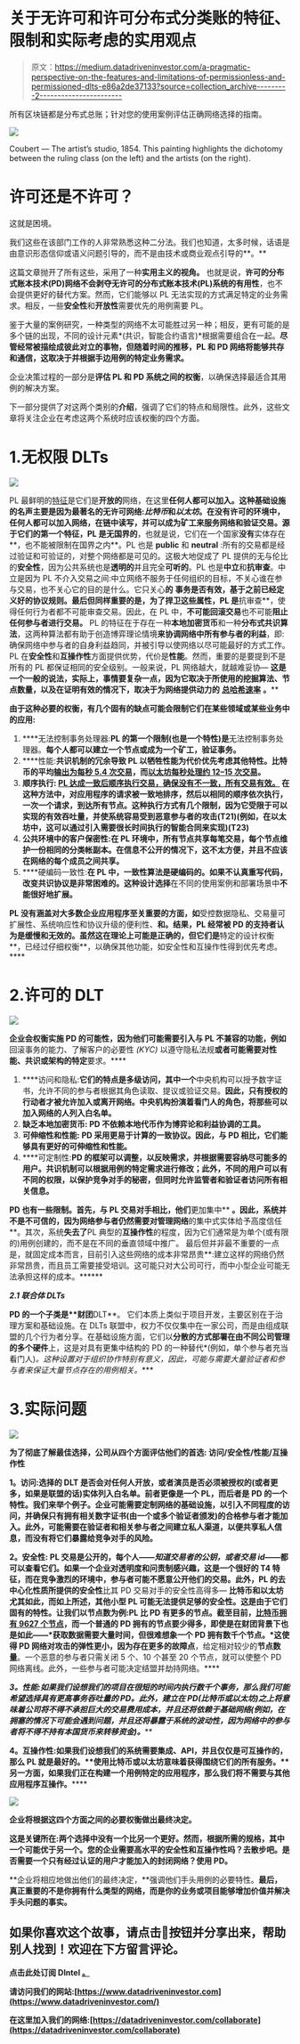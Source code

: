 # 关于无许可和许可分布式分类账的特征、限制和实际考虑的实用观点

> 原文：<https://medium.datadriveninvestor.com/a-pragmatic-perspective-on-the-features-and-limitations-of-permissionless-and-permissioned-dlts-e86a2de37133?source=collection_archive---------2----------------------->

所有区块链都是分布式总账；针对您的使用案例评估正确网络选择的指南。

![](img/fdae61ee3f961f2f58efa416fbaa403c.png)

Coubert — The artist’s studio, 1854\. This painting highlights the dichotomy between the ruling class (on the left) and the artists (on the right).

# **许可还是不许可？**

这就是困境。

我们这些在该部门工作的人非常熟悉这种二分法。我们也知道，太多时候，话语是由意识形态信仰或语义问题引导的，而不是由技术或商业观点引导的**。**

这篇文章抛开了所有这些，采用了一种**实用主义的视角。** 也就是说，**许可的分布式账本技术(PD)网络不会剥夺无许可的分布式账本技术(PL)系统的有用性**，也不会提供更好的替代方案。然而，它们能够以 PL 无法实现的方式满足特定的业务需求。相反，一些**安全性**和**开放性**需要优先的用例需要 PL。

鉴于大量的案例研究，一种类型的网络不太可能胜过另一种；相反，更有可能的是多个链的出现，不同的设计元素*(共识，智能合约语言)*根据需要组合在一起。**尽管经常被描绘成彼此对立的事物，但随着时间的推移，PL 和 PD 网络将能够共存和通信，这取决于并根据手边用例的特定业务需求。**

企业决策过程的一部分是**评估 PL 和 PD 系统之间的权衡**，以确保选择最适合其用例的解决方案。

下一部分提供了对这两个类别的**介绍**，强调了它们的特点和局限性。此外，这些文章将关注企业在考虑这两个系统时应该权衡的四个方面。

# 1.无权限 DLTs

![](img/2e29881a8681d74a54faf1f0827794b8.png)

PL 最鲜明的[特征](https://medium.com/coinmonks/swimming-through-the-bullshit-the-5-pillars-of-blockchains-39be95d0839d)是它们是**开放的**网络，在这里**任何人都可以加入。**这种基础设施的名声主要是因为最著名的无许可网络:*比特币*和*以太坊*。在没有许可的环境中，任何人都可以加入网络，在链中读写，并可以成为矿工来服务网络和验证交易。源于它们的第一个特征，PL 是**无国界的**，也就是说，它们在一个国家**没有**实体存在**，也不能被限制在国界之内**。PL 也是 **public** 和 **neutral** :所有的交易都是经过验证和可验证的，对整个网络都是可见的。这极大地促成了 PL 提供的无与伦比的**安全性**，因为公共系统也是**透明的**并且完全**可听的**。PL 也是**中立**和**抗审查**。中立是因为 PL 不介入交易之间:中立网络不服务于任何组织的目标，不关心谁在参与交易，也不关心它的目的是什么。它只关心**的** **事务******是否有效，基于之前已经定义好的协议规则**。最后但同样重要的是，为了捍卫这些属性，PL 是**抗审查**，使得任何行为者都不可能审查交易。因此，在 PL 中，**不可能回滚交易**也不可能**阻止任何参与者进行交易。** PL 的特征在于存在一种**本地加密货币**和一种**分布式共识算法**，这两种算法都有助于创造博弈理论情境**来协调网络中所有参与者的利益**，即:确保网络中参与者的自身利益趋同，并被引导以使网络以尽可能最好的方式工作。PL 在**安全性**和**互操作性**方面提供优势，代价是**性能**。然而，重要的是要提到不是所有的 PL 都保证相同的安全级别。一般来说，PL 网络越大，就越难妥协— **这是一个一般的说法，实际上，事情要复杂一点，因为它取决于所使用的挖掘算法、节点数量，以及在证明有效的情况下，取决于为网络提供动力的** [**总哈希速率**](https://www.crypto51.app) **。****

**由于这种必要的权衡，有几个固有的缺点可能会限制它们在某些领域或某些业务中的应用:**

1.  ****无法控制事务处理器:**PL 的第一个限制(也是一个特性)是**无法控制事务处理器。**每个人都可以建立一个节点或成为一个矿工，验证事务。**
2.  ****性能:**共识机制的冗余导致 PL 以牺牲性能为代价优先考虑其他特性。比特币的平均[输出为每秒 5.4 次交易](https://www.blockchain.com/charts/transactions-per-second)，而[以太坊每秒处理约 12–15 次交易](https://www.investinblockchain.com/vitalik-ethereum-needs-100k-transactions-per-second/)。**
3.  ****顺序执行:** [PL 达成一致后顺序执行交易，确保**没有不一致，所有交易有效。**](https://arxiv.org/pdf/1801.10228) 在这种方法中，对应用程序的请求被一致地排序，然后以相同的顺序依次执行，一次一个请求，到达所有节点。这种执行方式有几个限制，因为它受限于可以实现的有效吞吐量，并使系统容易受到恶意参与者的攻击(T21)(例如，在以太坊中，这可以通过引入需要很长时间执行的智能合同来实现)(T23)**
4.  ****公共环境中的客户保密性:**在 PL 环境中，所有节点共享每笔交易，每个节点维护一份相同的分类帐副本。在**信息不公开的情况下，这**不太方便**，并且不应该在网络的每个成员之间共享**。**
5.  ****硬编码一致性:**在 PL 中，一致性算法是硬编码的。如果不认真重写代码，改变共识协议是非常困难的。这种设计选择**在不同的使用案例和部署场景中**不能很好地扩展。**

**PL 没有涵盖对大多数企业应用程序至关重要的方面，如**受控数据隐私、交易量可扩展性、系统响应性和协议升级的便利性、**和。结果，PL 经常被 PD 的支持者认为是缓慢和无效的。虽然这在理论上可能是正确的，但它们是**特定的设计权衡**，已经过仔细权衡**，以确保其他功能，如安全性和互操作性得到优先考虑。****

# **2.许可的 DLT**

**![](img/22b9933be8b6eb440abbad7984fc2e9a.png)**

**企业会权衡实施 PD 的可能性，因为他们可能需要引入与 PL 不兼容的功能，例如**回滚事务的能力、了解客户的必要性 *(KYC)* 以遵守隐私法规**或者可能需要对性能、共识或架构的特定**要求。****

1.  ****访问和隐私:**它们的特点是多级访问，其中一个**中央机构可以授予数字证书，允许不同的参与者根据其角色读取、提议或验证交易。**因此，只有授权的行动者才被允许加入或离开网络。中央机构扮演着看门人的角色，将那些可以加入网络的人列入白名单。**
2.  ****缺乏本地加密货币:** PD 不依赖本地代币作为博弈论和利益协调的工具。**
3.  ****可伸缩性和性能:** PD 采用更易于计算的一致协议。因此，与 PD 相比，它们能够具有更好的可伸缩性和性能。**
4.  ****可定制性:**PD 的框架可以调整，以反映需求，并根据需要容纳尽可能多的用户。共识机制可以根据用例的特定需求进行修改；此外，不同的用户可以有不同的权限，以保护竞争对手的秘密，但同时允许监管者和验证者访问所有相关信息。**

**PD 也有一些限制。首先，与 PL 交易对手相比，他们**更加集中** **。因此，**系统并不是不可信的**，因为网络参与者仍然需要对管理网络**的集中式实体给予高度信任**。其次，系统**失去了**PL 典型的**互操作性**的程度，因为它们通常是为单个(或有限的)用例创建的，而不是在不同的垂直领域中推广。
最后但并非最不重要的一点是，就固定成本而言，目前引入这些网络的成本非常昂贵**:建立这样的网络仍然非常昂贵，而且员工需要接受培训。这可能只对大公司可行，而中小型企业可能无法承担这样的成本。******

*******2.1 联合体 DLTs*******

****PD 的一个子类是**财团****DLT**。
它们本质上类似于项目开发，主要区别在于治理方案和基础设施。在 DLTs 联盟中，权力不仅仅集中在一家公司，而是由组成联盟的几个行为者分享。在基础设施方面，它们以**分散的方式部署在由不同公司管理的多个硬件**上，这是对具有更集中结构的 PD 的一种替代*(例如，单个参与者充当看门人)*。这种设置对于组织协作特别有意义，因此，可能与需要大量验证者和参与者来保证大量节点存在的用例相关。****

# ****3.实际问题****

****![](img/ddc372d8c866d668074f56ba9a63f430.png)****

****为了彻底了解最佳选择，公司从四个方面评估他们的首选:
**访问/安全性/性能/互操作性******

******1。访问:**选择的 DLT 是否会对任何人开放，或者演员是否必须被授权的(或者更多，如果是联盟的话)实体列入白名单。前者更像是一个 PL，而后者是 PD 的一个特性。我们来举个例子。企业可能需要定制网络的基础设施，以引入不同程度的访问，并确保只有拥有相关数字证书(由一个或多个验证者颁发)的合格参与者才能加入。此外，可能需要在验证者和相关参与者之间建立私人渠道，以便**共享私人信息，而没有将它们暴露给竞争对手的风险**。****

******2。安全性:** PL 交易是公开的，每个人——*知道交易者的公钥，或者交易 id*——都可以查看它们。如果一个企业对透明度和问责制感兴趣，这是一个很好的 T4 特征，而在竞争激烈的环境中，参与者可能不愿意公开他们的交易。此外，PL 的去中心化性质所提供的**安全性**比其 PD 交易对手的安全性高得多— **比特币和以太坊尤其如此，而如上所述，其他小型 PL 可能无法提供足够的安全性。**这是由于它们固有的特性。让我们以节点数为例:PL 比 PD 有更多的节点。截至目前，[比特币拥有 9627 个节点](https://bitnodes.earn.com/dashboard/)，而一个普通的 PD 拥有的节点要少得多，即使是在财团背景下也是如此——*获取数据需要大量时间，但很难想象一个 PD 拥有数千个节点。*这使得 **PD 网络对攻击的弹性**更小，因为存在**更多的故障点**，给定相对较少的**节点数量**。一个恶意的参与者只需关闭 5 个、10 个甚至 20 个节点，就可以使整个 PD 网络离线。此外，一些参与者可能决定结盟并劫持网络。****

******3。性能:**如果我们设想我们的项目在很短的时间内执行数千个事务，那么我们可能希望选择具有更高事务吞吐量的 PD。此外，建立在 PD(比特币或以太坊)之上将意味着公司将不得不**承担巨大的交易费用成本**，并且还将依赖于基础网络*(例如，在拥塞的情况下可能会遇到问题，并且还将暴露于系统的波动性，因为网络中的参与者将不得不持有本国货币来转移资金)。*****

******4。互操作性:**如果我们设想我们的系统**需要集成、API，并且仅仅是可互操作的，那么 PL 就是最好的。**使用比特币或以太坊意味着获得围绕它们的所有服务。**另一方面，如果****我们正在构建一个用例特定的应用程序，那么我们将不需要与其他应用程序互操作。******

****![](img/b32068f77672d2fbcbab11ee52ee0b8c.png)****

****企业将根据**这四个方面**之间的必要权衡**做出最终决定。******

**这是关键所在:**两个选择中没有一个比另一个更好。**然而，根据所需的规格，其中一个可能优于另一个。您的企业需要高水平的安全性和互操作性吗？去散步吧。是否需要一个**只有经过认证的用户才能加入的封闭网络？使用 PD。****

**企业将相应地做出他们的最终决定，**强调他们手头用例的必要特性。**最后，真正重要的不是你拥有什么类型的网络，而是你的业务或项目能够增加价值并解决手头问题的事实。**

## **如果你喜欢这个故事，请点击👏按钮并分享出来，帮助别人找到！欢迎在下方留言评论。**

**点击此处订阅 DIntel [。](https://ddintel.datadriveninvestor.com/)**

**请访问我们的网站:[https://www.datadriveninvestor.com](https://www.datadriveninvestor.com/)**

**在这里加入我们的网络:[https://datadriveninvestor.com/collaborate](https://datadriveninvestor.com/collaborate)**